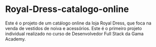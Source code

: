 # Royal-Dress-catalogo-online
Este é o projeto de um catálogo online da loja Royal Dress, que foca na venda de vestidos de noiva e acessórios. Este é o primeiro projeto individual realizado no curso de Desenvolvedor Full Stack da Gama Academy.
